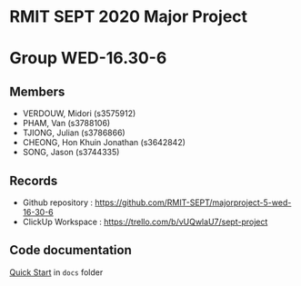 # RMIT SEPT 2020 Major Project

# Group WED-16.30-6

## Members
* VERDOUW, Midori (s3575912)
* PHAM, Van (s3788106)
* TJIONG, Julian (s3786866)
* CHEONG, Hon Khuin Jonathan (s3642842)
* SONG, Jason (s3744335)

## Records

* Github repository : https://github.com/RMIT-SEPT/majorproject-5-wed-16-30-6
* ClickUp Workspace : https://trello.com/b/vUQwlaU7/sept-project


## Code documentation

[Quick Start](/docs/README.md) in `docs` folder
